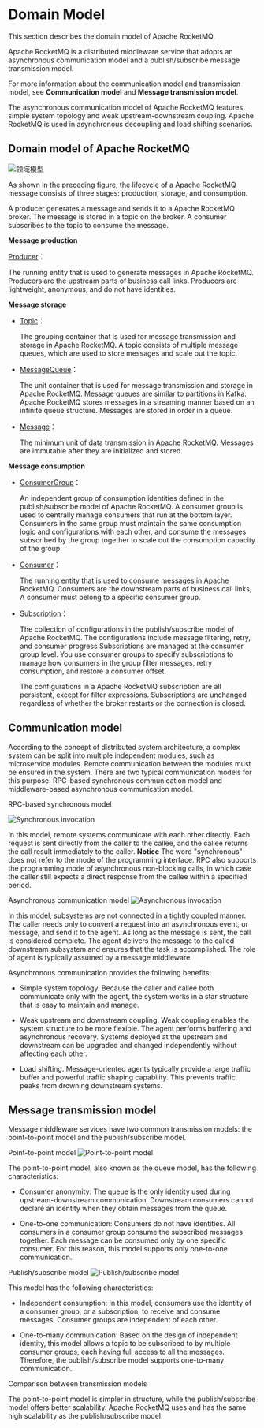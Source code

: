 # Domain Model

This section describes the domain model of Apache RocketMQ.

Apache RocketMQ is a distributed middleware service that adopts an asynchronous communication model and a publish/subscribe message transmission model.

For more information about the communication model and transmission model, see **Communication model** and **Message transmission model**.

The asynchronous communication model of Apache RocketMQ features simple system topology and weak upstream-downstream coupling. Apache RocketMQ is used in asynchronous decoupling and load shifting scenarios.

## Domain model of Apache RocketMQ

![领域模型](../picture/v5/mainarchi.png)

As shown in the preceding figure, the lifecycle of a Apache RocketMQ message consists of three stages: production, storage, and consumption.

A producer generates a message and sends it to a Apache RocketMQ broker. The message is stored in a topic on the broker. A consumer subscribes to the topic to consume the message.



**Message production**

[Producer](../03-domainModel/04producer.md)：

The running entity that is used to generate messages in Apache RocketMQ. Producers are the upstream parts of business call links. Producers are lightweight, anonymous, and do not have identities.

**Message storage**

* [Topic](../03-domainModel/02topic.md)：

  The grouping container that is used for message transmission and storage in Apache RocketMQ. A topic consists of multiple message queues, which are used to store messages and scale out the topic.

* [MessageQueue](../03-domainModel/03messagequeue.md)：

  The unit container that is used for message transmission and storage in Apache RocketMQ. Message queues are similar to partitions in Kafka. Apache RocketMQ stores messages in a streaming manner based on an infinite queue structure. Messages are stored in order in a queue.

* [Message](../03-domainModel/04message.md)：

  The minimum unit of data transmission in Apache RocketMQ. Messages are immutable after they are initialized and stored.




**Message consumption**

* [ConsumerGroup](../03-domainModel/07consumergroup.md)：

  An independent group of consumption identities defined in the publish/subscribe model of Apache RocketMQ. A consumer group is used to centrally manage consumers that run at the bottom layer. Consumers in the same group must maintain the same consumption logic and configurations with each other, and consume the messages subscribed by the group together to scale out the consumption capacity of the group.

* [Consumer](../03-domainModel/08consumer.md)：

  The running entity that is used to consume messages in Apache RocketMQ. Consumers are the downstream parts of business call links, A consumer must belong to a specific consumer group.

* [Subscription](../03-domainModel/09subscription.md)：

  The collection of configurations in the publish/subscribe model of Apache RocketMQ. The configurations include message filtering, retry, and consumer progress Subscriptions are managed at the consumer group level. You use consumer groups to specify subscriptions to manage how consumers in the group filter messages, retry consumption, and restore a consumer offset.

  The configurations in a Apache RocketMQ subscription are all persistent, except for filter expressions. Subscriptions are unchanged regardless of whether the broker restarts or the connection is closed.


## Communication model

According to the concept of distributed system architecture, a complex system can be split into multiple independent modules, such as microservice modules. Remote communication between the modules must be ensured in the system. There are two typical communication models for this purpose: RPC-based synchronous communication model and middleware-based asynchronous communication model.

RPC-based synchronous model

![Synchronous invocation](../picture/v5/syncarchi.png)

In this model, remote systems communicate with each other directly. Each request is sent directly from the caller to the callee, and the callee returns the call result immediately to the caller.
**Notice** The word "synchronous" does not refer to the mode of the programming interface. RPC also supports the programming mode of asynchronous non-blocking calls, in which case the caller still expects a direct response from the callee within a specified period.

Asynchronous communication model
![Asynchronous invocation](../picture/v5/asyncarchi.png)

In this model, subsystems are not connected in a tightly coupled manner. The caller needs only to convert a request into an asynchronous event, or message, and send it to the agent. As long as the message is sent, the call is considered complete. The agent delivers the message to the called downstream subsystem and ensures that the task is accomplished. The role of agent is typically assumed by a message middleware.

Asynchronous communication provides the following benefits:

* Simple system topology. Because the caller and callee both communicate only with the agent, the system works in a star structure that is easy to maintain and manage.



* Weak upstream and downstream coupling. Weak coupling enables the system structure to be more flexible. The agent performs buffering and asynchronous recovery. Systems deployed at the upstream and downstream can be upgraded and changed independently without affecting each other.



* Load shifting. Message-oriented agents typically provide a large traffic buffer and powerful traffic shaping capability. This prevents traffic peaks from drowning downstream systems.



## Message transmission model

Message middleware services have two common transmission models: the point-to-point model and the publish/subscribe model.

Point-to-point model
![Point-to-point model](../picture/v5/p2pmode.png)

The point-to-point model, also known as the queue model, has the following characteristics:

* Consumer anonymity: The queue is the only identity used during upstream-downstream communication. Downstream consumers cannot declare an identity when they obtain messages from the queue.

* One-to-one communication: Consumers do not have identities. All consumers in a consumer group consume the subscribed messages together. Each message can be consumed only by one specific consumer. For this reason, this model supports only one-to-one communication.



Publish/subscribe model
![Publish/subscribe model](../picture/v5/pubsub.png)

This model has the following characteristics:

* Independent consumption: In this model, consumers use the identity of a consumer group, or a subscription, to receive and consume messages. Consumer groups are independent of each other.

* One-to-many communication: Based on the design of independent identity, this model allows a topic to be subscribed to by multiple consumer groups, each having full access to all the messages. Therefore, the publish/subscribe model supports one-to-many communication.




Comparison between transmission models

The point-to-point model is simpler in structure, while the publish/subscribe model offers better scalability. Apache RocketMQ uses and has the same high scalability as the publish/subscribe model.
